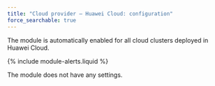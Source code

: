 ```yaml
---
title: "Cloud provider — Huawei Cloud: configuration"
force_searchable: true
---
```


The module is automatically enabled for all cloud clusters deployed in Huawei Cloud.

{% include module-alerts.liquid %}

The module does not have any settings.
